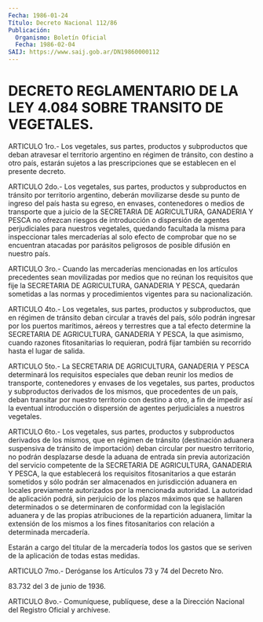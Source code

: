 ```yaml
---
Fecha: 1986-01-24
Título: Decreto Nacional 112/86
Publicación:
  Organismo: Boletín Oficial
  Fecha: 1986-02-04
SAIJ: https://www.saij.gob.ar/DN19860000112
---
```

# DECRETO REGLAMENTARIO DE LA LEY 4.084 SOBRE TRANSITO DE VEGETALES.

<a id="1"></a>
ARTICULO  1ro.-  Los  vegetales,  sus  partes,  productos  y subproductos   que  deban  atravesar  el  territorio  argentino  en régimen de tránsito,  con  destino  a  otro país, estarán sujetos a las prescripciones que se establecen en  el  presente  decreto.

<a id="2"></a>
ARTICULO  2do.-  Los  vegetales,  sus  partes,  productos  y subproductos    en   tránsito  por  territorio  argentino,  deberán movilizarse desde su  punto de ingreso del país hasta su egreso, en envases, contenedores o  medios  de  transporte  que a juicio de la SECRETARIA  DE  AGRICULTURA, GANADERIA Y PESCA no ofrezcan  riesgos de  introducción  o    dispersión  de  agentes  perjudiciales  para nuestros vegetales, quedando  facultada  la misma para inspeccionar tales mercaderías al solo efecto de comprobar  que no se encuentran atacadas  por parásitos peligrosos de posible difusión  en  nuestro país.

<a id="3"></a>
ARTICULO  3ro.-  Cuando  las  mercaderías  mencionadas  en los artículos  precedentes  sean  movilizadas  por medios que no reúnan los requisitos que fije la SECRETARIA DE AGRICULTURA,  GANADERIA  Y PESCA,  quedarán  sometidas  a las normas y procedimientos vigentes para su nacionalización.

<a id="4"></a>
ARTICULO  4to.-  Los  vegetales,  sus  partes,  productos  y subproductos,  que  en  régimen de tránsito deban circular a través del país, sólo podrán ingresar  por los puertos marítimos, aéreos y terrestres que a tal efecto determine la SECRETARIA DE AGRICULTURA, GANADERIA Y PESCA, la  que  asimismo,  cuando  razones fitosanitarias  lo  requieran,  podrá  fijar  también  su recorrido hasta el lugar de salida.

<a id="5"></a>
ARTICULO 5to.- La SECRETARIA DE AGRICULTURA, GANADERIA Y PESCA determinará  los  requisitos especiales que deban reunir los medios de  transporte,  contenedores  y  envases  de  los  vegetales,  sus partes, productos  y  subproductos  derivados  de  los  mismos, que procedentes de un país, deban transitar por nuestro territorio  con destino  a  otro,  a  fin de impedir así la eventual introducción o dispersión  de  agentes  perjudiciales  a  nuestros  vegetales.

<a id="6"></a>
ARTICULO  6to.-  Los  vegetales,  sus  partes,  productos  y subproductos  derivados  de  los mismos, que en régimen de tránsito (destinación aduanera suspensiva  de tránsito de importación) deban circular por nuestro territorio, no  podrán  desplazarse  desde  la aduana  de  entrada sin previa autorización del servicio competente de  la  SECRETARIA  DE  AGRICULTURA,  GANADERIA  Y  PESCA,  la  que establecerá  los  requisitos fitosanitarios a que estarán sometidos y sólo podrán ser almacenados  en  jurisdicción aduanera en locales previamente autorizados por la mencionada  autoridad.  La autoridad de  aplicación  podrá, sin perjuicio de los plazos máximos  que  se hallaren determinados  o  se  determinaren  de  conformidad  con la legislación    aduanera   y  de  las  propias  atribuciones  de  la repartición aduanera, limitar  la  extensión  de  los  mismos a los fines    fitosanitarios  con  relación  a  determinada  mercadería.

Estarán a  cargo  del titular de la mercadería todos los gastos que se seriven de la aplicación de todas estas medidas.

<a id="7"></a>
ARTICULO 7mo.- Deróganse los Artículos 73 y 74 del Decreto Nro.

83.732 del 3 de junio de 1936.

<a id="8"></a>
ARTICULO  8vo.-  Comuníquese,  publíquese, dese a la Dirección Nacional del Registro Oficial y archívese.